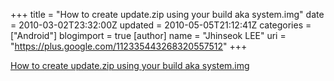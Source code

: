 +++
title = "How to create update.zip using your build aka system.img"
date = 2010-03-02T23:32:00Z
updated = 2010-05-05T21:12:41Z
categories = ["Android"]
blogimport = true 
[author]
	name = "Jhinseok LEE"
	uri = "https://plus.google.com/112335443268320557512"
+++

<a href="http://blog.coralic.nl/2010/01/25/how-to-create-update-zip-using-your-build-aka-system-img/">How to create update.zip using your build aka system.img</a>
